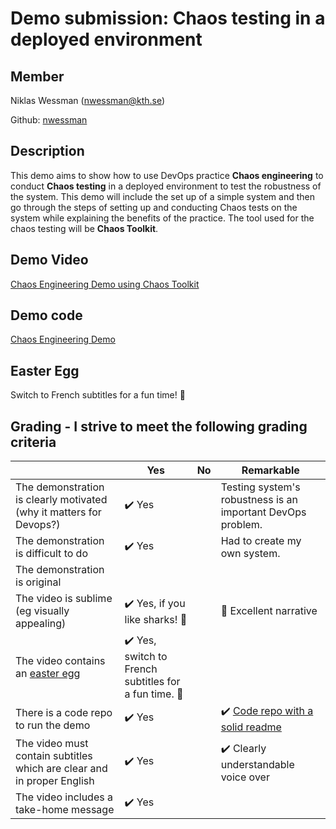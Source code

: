 # Demo submission: Chaos testing in a deployed environment

## Member 

Niklas Wessman (nwessman@kth.se)

Github: [nwessman](https://github.com/nwessman)

## Description

This demo aims to show how to use DevOps practice **Chaos engineering** to conduct **Chaos testing** in a deployed environment to test the robustness of the system. This demo will include the set up of a simple system and then go through the steps of setting up and conducting Chaos tests on the system while explaining the benefits of the practice. The tool used for the chaos testing will be **Chaos Toolkit**.

## Demo Video

[Chaos Engineering Demo using Chaos Toolkit](https://youtu.be/oAEgH2FEtwI)

## Demo code

[Chaos Engineering Demo](https://github.com/nwessman/Chaos-Engineering-Demo)

## Easter Egg

Switch to French subtitles for a fun time! :tada:


## Grading - I strive to meet the following grading criteria

|                                             | Yes | No | Remarkable |
|-------------------------------------------- | ----|----|-------------|
|The demonstration is clearly motivated (why it matters for Devops?) | :heavy_check_mark: Yes |  | Testing system's robustness is an important DevOps problem. |
|The demonstration is difficult to do | :heavy_check_mark: Yes |  | Had to create my own system. |
|The demonstration is original |  |  |   |
|The video is sublime (eg visually appealing) |:heavy_check_mark: Yes, if you like sharks! 🦈  |  | 🦈  Excellent narrative |
|The video contains an [easter egg](https://github.com/OrkoHunter/python-easter-eggs) | :heavy_check_mark: Yes, switch to French subtitles for a fun time. :tada:  |  |  |
|There is a code repo to run the demo  | :heavy_check_mark: Yes |  | :heavy_check_mark: [Code repo with a solid readme](https://github.com/nwessman/Chaos-Engineering-Demo) |
|The video must contain subtitles which are clear and in proper English |:heavy_check_mark:  Yes |  | :heavy_check_mark:  Clearly understandable voice over |
|The video includes a take-home message | :heavy_check_mark:  Yes |  |  |

